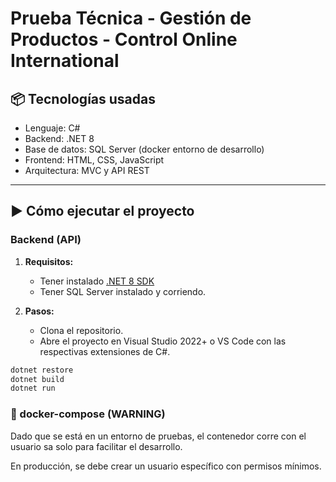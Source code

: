 # Prueba Técnica - Gestión de Productos - Control Online International

## 📦 Tecnologías usadas
- Lenguaje: C#
- Backend: .NET 8
- Base de datos: SQL Server (docker entorno de desarrollo)
- Frontend: HTML, CSS, JavaScript
- Arquitectura: MVC y API REST

---

## ▶️ Cómo ejecutar el proyecto

### Backend (API)
1. **Requisitos:**
   - Tener instalado [.NET 8 SDK](https://dotnet.microsoft.com/en-us/download/dotnet/8.0)
   - Tener SQL Server instalado y corriendo.

2. **Pasos:**
   - Clona el repositorio.
   - Abre el proyecto en Visual Studio 2022+ o VS Code con las respectivas extensiones de C#.

   [- Configura la cadena de conexión a tu SQL Server en `appsettings.json`.]: #
   [# - Ejecuta las migraciones para crear la base de datos (si usas Entity Framework).]: #
   [#- Presiona `F5` o usa `dotnet run` para iniciar la API.]: #

```bash
dotnet restore
dotnet build
dotnet run
```

### 🐳 docker-compose (WARNING)

Dado que se está en un entorno de pruebas, el contenedor corre con el usuario sa solo para facilitar el desarrollo.

En producción, se debe crear un usuario específico con permisos mínimos.